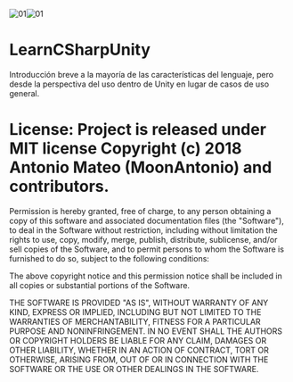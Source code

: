 ![01](https://img.shields.io/badge/Unity-2017.4.5f1-blue.svg)![01](https://img.shields.io/badge/Visual%20Studio-2017-cc66ff.svg)

# LearnCSharpUnity
Introducción breve a la mayoría de las características del lenguaje, pero desde la perspectiva del uso dentro de Unity en lugar de casos de uso general.

# License: Project is released under MIT license Copyright (c) 2018 Antonio Mateo (MoonAntonio) and contributors.

Permission is hereby granted, free of charge, to any person obtaining a copy of this software and associated documentation files (the "Software"), to deal in the Software without restriction, including without limitation the rights to use, copy, modify, merge, publish, distribute, sublicense, and/or sell copies of the Software, and to permit persons to whom the Software is furnished to do so, subject to the following conditions:

The above copyright notice and this permission notice shall be included in all copies or substantial portions of the Software.

THE SOFTWARE IS PROVIDED "AS IS", WITHOUT WARRANTY OF ANY KIND, EXPRESS OR IMPLIED, INCLUDING BUT NOT LIMITED TO THE WARRANTIES OF MERCHANTABILITY, FITNESS FOR A PARTICULAR PURPOSE AND NONINFRINGEMENT. IN NO EVENT SHALL THE AUTHORS OR COPYRIGHT HOLDERS BE LIABLE FOR ANY CLAIM, DAMAGES OR OTHER LIABILITY, WHETHER IN AN ACTION OF CONTRACT, TORT OR OTHERWISE, ARISING FROM, OUT OF OR IN CONNECTION WITH THE SOFTWARE OR THE USE OR OTHER DEALINGS IN THE SOFTWARE.
